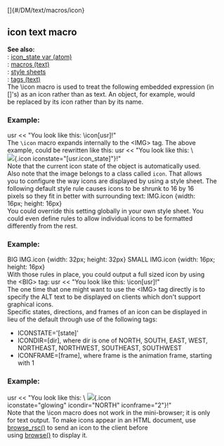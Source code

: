 []{#/DM/text/macros/icon}    
## icon text macro    
**See also:**    
:   [icon_state var (atom)](ref/atom/var/icon_state)    
:   [macros (text)](ref/DM/text/macros)    
:   [style sheets](ref/DM/text/style)    
:   [tags (text)](ref/DM/text/tags)    
The \\icon macro is used to treat the following embedded expression (in    
\[\]\'s) as an icon rather than as text. An object, for example, would    
be replaced by its icon rather than by its name.    
### Example:    
usr \<\< \"You look like this: \\icon\[usr\]!\"    
The `\icon` macro expands internally to the \<IMG\> tag. The above    
example, could be rewritten like this: usr \<\< \"You look like this: \\    
![](\ref%5Busr.icon%5D){.icon iconstate="[usr.icon_state]"}!\"    
Note that the current icon state of the object is automatically used.    
Also note that the image belongs to a class called `icon`. That allows    
you to configure the way icons are displayed by using a style sheet. The    
following default style rule causes icons to be shrunk to 16 by 16    
pixels so they fit in better with surrounding text: IMG.icon {width:    
16px; height: 16px}    
You could override this setting globally in your own style sheet. You    
could even define rules to allow individual icons to be formatted    
differently from the rest.    
### Example:    
BIG IMG.icon {width: 32px; height: 32px} SMALL IMG.icon {width: 16px;    
height: 16px}    
With those rules in place, you could output a full sized icon by using    
the \<BIG\> tag: usr \<\< \"You look like this: \\icon\[usr\]!\"    
The one time that one might want to use the \<IMG\> tag directly is to    
specify the ALT text to be displayed on clients which don\'t support    
graphical icons.    
Specific states, directions, and frames of an icon can be displayed in    
lieu of the default through use of the following tags:    
-   ICONSTATE=\'\[state\]\'    
-   ICONDIR=\[dir\], where dir is one of NORTH, SOUTH, EAST, WEST,    
    NORTHEAST, NORTHWEST, SOUTHEAST, SOUTHWEST    
-   ICONFRAME=\[frame\], where frame is the animation frame, starting    
    with 1    
### Example:    
usr \<\< \"You look like this: \\ ![](\ref%5Busr.icon%5D){.icon    
iconstate="glowing" icondir="NORTH" iconframe="2"}!\"    
Note that the \\icon macro does not work in the mini-browser; it is only    
for text output. To make icons appear in an HTML document, use    
[browse_rsc()](ref/proc/browse_rsc) to send an icon to the client before    
using [browse()](ref/proc/browse) to display it.  